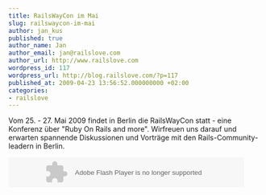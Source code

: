 ```yaml
---
title: RailsWayCon im Mai
slug: railswaycon-im-mai
author: jan_kus
published: true
author_name: Jan
author_email: jan@railslove.com
author_url: http://www.railslove.com
wordpress_id: 117
wordpress_url: http://blog.railslove.com/?p=117
published_at: 2009-04-23 13:56:52.000000000 +02:00
categories:
- railslove
---
```

Vom 25. - 27. Mai 2009 findet in Berlin die RailsWayCon statt - eine Konferenz über "Ruby On Rails and more".  Wirfreuen uns darauf und erwarten spannende Diskussionen und Vorträge mit den Rails-Community-leadern in Berlin.

<object type="application/x-shockwave-flash" data="http://railsmagazin.de/wp-content/uploads/2009/04/railswaycon_468x60.swf" width="468" height="60"><param name="movie" value="http://railsmagazin.de/wp-content/uploads/2009/04/railswaycon_468x60.swf" /></object>
